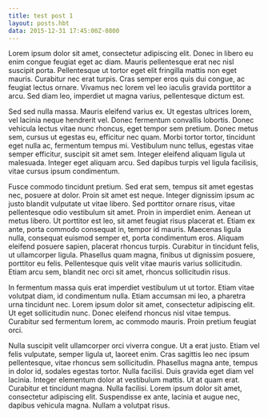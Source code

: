 ```yaml
---
title: test post 1
layout: posts.hbt
data: 2015-12-31 17:45:00Z-0800
---
```

Lorem ipsum dolor sit amet, consectetur adipiscing elit. Donec in libero eu enim congue feugiat eget ac diam. Mauris pellentesque erat nec nisl suscipit porta. Pellentesque ut tortor eget elit fringilla mattis non eget mauris. Curabitur nec erat turpis. Cras semper eros quis dui congue, ac feugiat lectus ornare. Vivamus nec lorem vel leo iaculis gravida porttitor a arcu. Sed diam leo, imperdiet ut magna varius, pellentesque dictum est.

Sed sed nulla massa. Mauris eleifend varius ex. Ut egestas ultrices lorem, vel lacinia neque hendrerit vel. Donec fermentum convallis lobortis. Donec vehicula lectus vitae nunc rhoncus, eget tempor sem pretium. Donec metus sem, cursus ut egestas eu, efficitur nec quam. Morbi tortor tortor, tincidunt eget nulla ac, fermentum tempus mi. Vestibulum nunc tellus, egestas vitae semper efficitur, suscipit sit amet sem. Integer eleifend aliquam ligula ut malesuada. Integer eget aliquam arcu. Sed dapibus turpis vel ligula facilisis, vitae cursus ipsum condimentum.

Fusce commodo tincidunt pretium. Sed erat sem, tempus sit amet egestas nec, posuere at dolor. Proin sit amet est neque. Integer dignissim ipsum ac justo blandit vulputate ut vitae libero. Sed porttitor ornare risus, vitae pellentesque odio vestibulum sit amet. Proin in imperdiet enim. Aenean ut metus libero. Ut porttitor est leo, sit amet feugiat risus placerat et. Etiam ex ante, porta commodo consequat in, tempor id mauris. Maecenas ligula nulla, consequat euismod semper et, porta condimentum eros. Aliquam eleifend posuere sapien, placerat rhoncus turpis. Curabitur in tincidunt felis, ut ullamcorper ligula. Phasellus quam magna, finibus ut dignissim posuere, porttitor eu felis. Pellentesque quis velit vitae mauris varius sollicitudin. Etiam arcu sem, blandit nec orci sit amet, rhoncus sollicitudin risus.

In fermentum massa quis erat imperdiet vestibulum ut ut tortor. Etiam vitae volutpat diam, id condimentum nulla. Etiam accumsan mi leo, a pharetra urna tincidunt nec. Lorem ipsum dolor sit amet, consectetur adipiscing elit. Ut eget sollicitudin nunc. Donec eleifend rhoncus nisl vitae tempus. Curabitur sed fermentum lorem, ac commodo mauris. Proin pretium feugiat orci.

Nulla suscipit velit ullamcorper orci viverra congue. Ut a erat justo. Etiam vel felis vulputate, semper ligula ut, laoreet enim. Cras sagittis leo nec ipsum pellentesque, vitae rhoncus sem sollicitudin. Phasellus magna ante, tempus in dolor id, sodales egestas tortor. Nulla facilisi. Duis gravida eget diam vel lacinia. Integer elementum dolor at vestibulum mattis. Ut at quam erat. Curabitur et tincidunt magna. Nulla facilisi. Lorem ipsum dolor sit amet, consectetur adipiscing elit. Suspendisse ex ante, lacinia et augue nec, dapibus vehicula magna. Nullam a volutpat risus.
